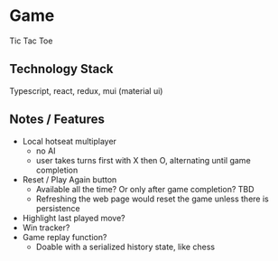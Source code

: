 # Game
Tic Tac Toe

## Technology Stack
Typescript, react, redux, mui (material ui)

## Notes / Features
- Local hotseat multiplayer
  - no AI
  - user takes turns first with X then O, alternating until game completion
- Reset / Play Again button
  - Available all the time? Or only after game completion? TBD
  - Refreshing the web page would reset the game unless there is persistence
- Highlight last played move?
- Win tracker?
- Game replay function?
  - Doable with a serialized history state, like chess